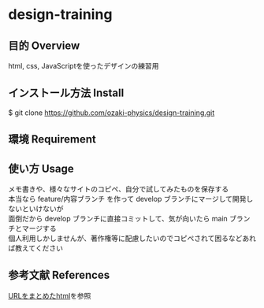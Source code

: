 # design-training
## 目的 Overview
html, css, JavaScriptを使ったデザインの練習用<br>

## インストール方法 Install
$ git clone https://github.com/ozaki-physics/design-training.git

## 環境 Requirement

## 使い方 Usage
メモ書きや、様々なサイトのコピペ、自分で試してみたものを保存する<br>
本当なら feature/内容ブランチ を作って develop ブランチにマージして開発しないといけないが<br>
面倒だから develop ブランチに直接コミットして、気が向いたら main ブランチとマージする<br>
個人利用しかしませんが、著作権等に配慮したいのでコピペされて困るなどあれば教えてください

## 参考文献 References
[URLをまとめたhtml](/references/refarences.md)を参照
